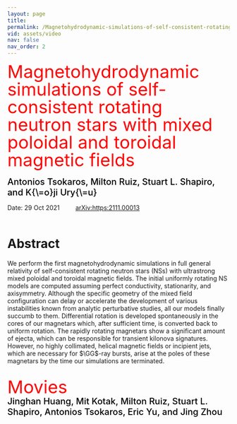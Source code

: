 ```yaml
---
layout: page
title: 
permalink: /Magnetohydrodynamic-simulations-of-self-consistent-rotating-neutron-stars-with-mixed-poloidal-and-toroidal-magnetic-fields/
vid: assets/video
nav: false
nav_order: 2
---
```


<div class="alert alert-block alert-success">
     <span style="color:red;font-weight:400;font-size:40px;line-height:1em">
        Magnetohydrodynamic simulations of self-consistent rotating neutron stars with mixed poloidal and toroidal magnetic fields
     </span>
     <br/><br/>
     <span style="color:black;font-weight:500;font-size:20px">
    Antonios Tsokaros,
    Milton Ruiz,
    Stuart L. Shapiro, and
    K{\=o}ji Ury{\=u}
     </span>
</div>

Date: 29 Oct 2021   &emsp;&emsp; [arXiv:https:2111.00013](https://arxiv.org/abs/2111.00013)
<br/><br/>


# Abstract 
We perform the first magnetohydrodynamic simulations in full general relativity of
self-consistent rotating neutron stars (NSs) with ultrastrong mixed poloidal and toroidal
magnetic fields. The initial uniformly rotating NS models are computed
assuming perfect conductivity, stationarity, and axisymmetry.
Although the specific geometry of the mixed field configuration can delay or
accelerate the development of various instabilities known from analytic
perturbative studies, all our models finally succumb to them. Differential
rotation is developed spontaneously in the cores of our magnetars which, after
sufficient time, is converted back to uniform rotation.  The rapidly rotating
magnetars show a significant amount of ejecta, which can be responsible for
transient kilonova signatures. However, no highly collimated, helical magnetic
fields or incipient jets, which are necessary for $\GG$-ray bursts,  arise at
the poles of these magnetars by the time our simulations are terminated.
<br/><br/>

<div class="alert alert-block alert-info">
     <span style="color:red;font-weight:400;font-size:40px;line-height:1em">
        Movies
     </span>
     <br/>
     <span style="color:black;font-weight:500;font-size:20px">
    Jinghan Huang,
    Mit Kotak,
    Milton Ruiz,
    Stuart L. Shapiro,
    Antonios Tsokaros,
    Eric Yu, and
    Jing Zhou
     </span>
</div>

<br/>

